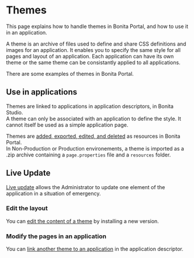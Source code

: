# Themes

This page explains how to handle themes in Bonita Portal, and how to use it in an application.

A theme is an archive of files used to define and share CSS definitions and images for an application.
It enables you to specify the same style for all pages and layout of an application.
Each application can have its own theme or the same theme can be consistantly applied to all applications.

There are some examples of themes in Bonita Portal.  

## Use in applications

Themes are linked to applications in application descriptors, in Bonita Studio.  
A theme can only be associated with an application to define the style. It cannot itself be used as a simple application page.  

Themes are [added, exported, edited, and deleted](resource-management.md) as resources in Bonita Portal.  
In Non-Production or Production environements, a theme is imported as a .zip archive containing a `page.properties` file and a `resources` folder.

## Live Update

[Live update](live-update.md) allows the Administrator to update one element of the application in a situation of emergency.

### Edit the layout
You can [edit the content of a theme](resource-management.md#modify) by installing a new version.

### Modify the pages in an application
You can [link another theme to an application](applications.md#define-navigation) in the application descriptor.
